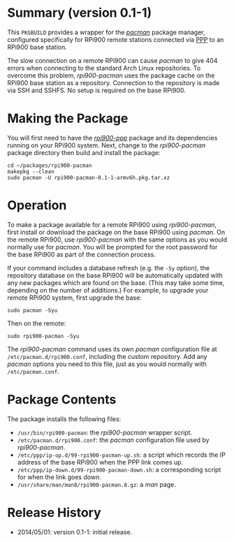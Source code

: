 Summary (version 0.1-1)
=========================

This `PKGBUILD` provides a wrapper for the [*pacman*](https://wiki.archlinux.org/index.php/pacman) package manager, configured specifically for RPi900 remote stations connected via [PPP](../rpi900-ppp/) to an RPi900 base station.

The slow connection on a remote RPi900 can cause *pacman* to give 404 errors when connecting to the standard Arch Linux repositories. To overcome this problem, *rpi900-pacman* uses the package cache on the RPi900 base station as a repository. Connection to the repository is made via SSH and SSHFS.  No setup is required on the base RPi900.

Making the Package
==================

You will first need to have the [*rpi900-ppp*](../rpi900-ppp/) package and its dependencies running on your RPi900 system. Next, change to the *rpi900-pacman* package directory then build and install the package:

    cd ~/packages/rpi900-pacman
    makepkg --clean
    sudo pacman -U rpi900-pacman-0.1-1-armv6h.pkg.tar.xz

Operation
=========

To make a package available for a remote RPi900 using *rpi900-pacman*, first install or download the package on the base RPi900 using *pacman*. On the remote RPi900, use *rpi900-pacman* with the same options as you would normally use for *pacman*. You will be prompted for the root password for the base RPi900 as part of the connection process.

If your command includes a database refresh (e.g. the `-Sy` option), the repository database on the base RPi900 will be automatically updated with any new packages which are found on the base. (This may take some time, depending on the number of additions.) For example, to upgrade your remote RPi900 system, first upgrade the base:

    sudo pacman -Syu

Then on the remote:

    sudo rpi900-pacman -Syu

The *rpi900-pacman* command uses its own *pacman* configuration file at `/etc/pacman.d/rpi900.conf`, including the custom repository. Add any *pacman* options you need to this file, just as you would normally with `/etc/pacman.conf`.

Package Contents
================

The package installs the following files:

* `/usr/bin/rpi900-pacman`: the *rpi900-pacman* wrapper script.
* `/etc/pacman.d/rpi900.conf`: the *pacman* configuration file used by *rpi900-pacman*.
* `/etc/ppp/ip-up.d/99-rpi900-pacman-up.sh`: a script which records the IP address of the base RPi900 when the PPP link comes up.
* `/etc/ppp/ip-down.d/99-rpi900-pacman-down.sh`: a corresponding script for when the link goes down.
* `/usr/share/man/man8/rpi900-pacman.8.gz`: a *man* page.

Release History
===============

* 2014/05/01: version 0.1-1: initial release.
